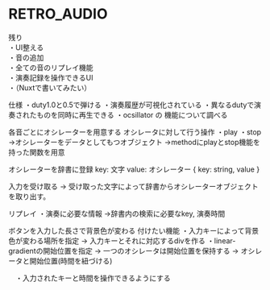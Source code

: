 # RETRO_AUDIO
残り  
・UI整える  
・音の追加  
・全ての音のリプレイ機能  
・演奏記録を操作できるUI  
・（Nuxtで書いてみたい）

仕様
・duty1.0と0.5で弾ける
・演奏履歴が可視化されている
・異なるdutyで演奏されたものを同時に再生できる
・ocsillator の 機能について調べる

各音ごとにオシレーターを用意する
オシレータに対して行う操作
・play
・stop
  →オシレーターをデータとしてもつオブジェクト
  →methodにplayとstop機能を持った関数を用意

オシレーターを辞書に登録
key: 文字
value: オシレーター 
{ key: string, value }

入力を受け取る → 受け取った文字によって辞書からオシレーターオブジェクトを取り出す。

リプレイ
・演奏に必要な情報
→辞書内の検索に必要なkey, 演奏時間

ボタンを入力した長さで背景色が変わる
 付けたい機能
  ・入力キーによって背景色が変わる場所を指定
   -> 入力キーとそれに対応するdivを作る
  ・linear-gradientの開始位置を指定
   -> 一つのオシレータは開始位置を保持する -> オシレータと開始位置(時間を紐づける)

　・入力されたキーと時間を操作できるようにする

